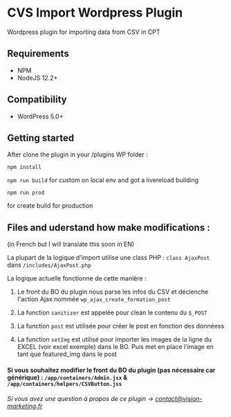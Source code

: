 # CVS Import Wordpress Plugin 

Wordpress plugin for importing data from CSV in CPT 


## Requirements

* NPM
* NodeJS 12.2+

## Compatibility

* WordPress 5.0+

## Getting started

After clone the plugin in your /plugins WP folder : 

``
npm install
``

``
npm run build
``
for custom on local env and got a livereload building

``
npm run prod
``

for create build for production

## Files and uderstand how make modifications :
(in French but I will translate this soon in EN)

La plupart de la logique d'import  utilise une class PHP : ``class AjaxPost`` dans  ``/includes/AjaxPost.php``

La logique actuelle fonctionne de cette manière : 

1) Le front du BO du plugin nous parse les infos du CSV et déclenche l'action Ajax nommée ``wp_ajax_create_formation_post``

2) La function ``sanitizer`` est appelée pour clean le contenu du ``$_POST``

3) La function ``post`` est utilisée pour créer le post en fonction des donnéess

4)  La function ``setImg`` est utilisé pour importer les images de la ligne du EXCEL (voir excel exemple) dans le BO. Puis met en place l'image en tant que featured_img dans le post 

####  Si vous souhaitez modifier le front du BO du plugin (pas nécessaire car générique) : ``/app/containers/Admin.jsx`` & ``/app/containers/helpers/CSVButton.jss`` 


*Si vous avez une question à propos de ce plugin -> contact@vision-marketing.fr*